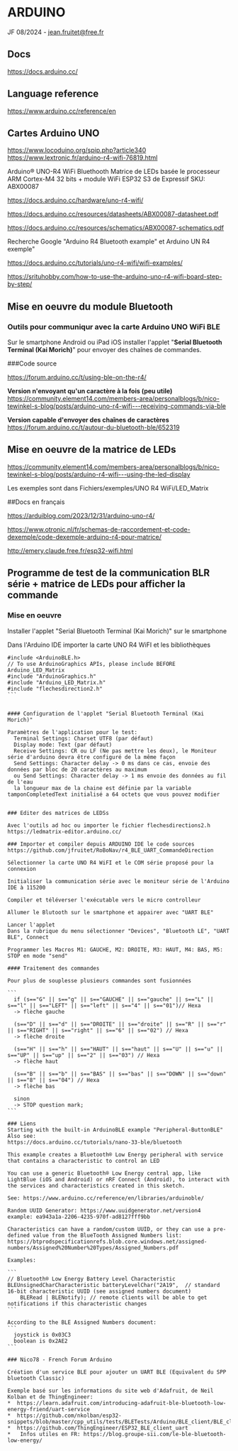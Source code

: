 # ARDUINO

JF 08/2024 - jean.fruitet@free.fr

## Docs 
https://docs.arduino.cc/

## Language reference
https://www.arduino.cc/reference/en


## Cartes Arduino UNO 
https://www.locoduino.org/spip.php?article340
https://www.lextronic.fr/arduino-r4-wifi-76819.html

Arduino® UNO-R4 WiFi Bluethooth Matrice de LEDs basée le processeur ARM Cortex-M4 32 bits + module WiFi ESP32 S3 de Expressif
SKU: ABX00087

https://docs.arduino.cc/hardware/uno-r4-wifi/

https://docs.arduino.cc/resources/datasheets/ABX00087-datasheet.pdf

https://docs.arduino.cc/resources/schematics/ABX00087-schematics.pdf

Recherche Google "Arduino R4 Bluetooth example" et Arduino UN R4 exemple"

https://docs.arduino.cc/tutorials/uno-r4-wifi/wifi-examples/


https://srituhobby.com/how-to-use-the-arduino-uno-r4-wifi-board-step-by-step/

## Mise en oeuvre du module Bluetooth

### Outils pour communiqur avec la carte Arduino UNO WiFi BLE

Sur le smartphone Android ou iPad iOS installer l'applet "**Serial Bluetooth Terminal (Kai Morich)**" pour envoyer des chaînes de commandes.

###Code source

https://forum.arduino.cc/t/using-ble-on-the-r4/

**Version n'envoyant qu'un caractère à la fois (peu utile)**
https://community.element14.com/members-area/personalblogs/b/nico-tewinkel-s-blog/posts/arduino-uno-r4-wifi---receiving-commands-via-ble

**Version capable d'envoyer des chaînes de caractères**
https://forum.arduino.cc/t/autour-du-bluetooth-ble/652319


## Mise en oeuvre de la matrice de LEDs
https://community.element14.com/members-area/personalblogs/b/nico-tewinkel-s-blog/posts/arduino-r4-wifi---using-the-led-display

Les exemples sont dans Fichiers/exemples/UNO R4 WiFi/LED_Matrix

##Docs en français
 
https://arduiblog.com/2023/12/31/arduino-uno-r4/

https://www.otronic.nl/fr/schemas-de-raccordement-et-code-dexemple/code-dexemple-arduino-r4-pour-matrice/

http://emery.claude.free.fr/esp32-wifi.html

## Programme de test de la communication BLR série + matrice de LEDs pour afficher la commande


### Mise en oeuvre

Installer l'applet "Serial Bluetooth Terminal (Kai Morich)" sur le  smartphone

Dans l'Arduino IDE importer la carte UNO R4 WiFI et les bibliothèques 

````
#include <ArduinoBLE.h>
// To use ArduinoGraphics APIs, please include BEFORE Arduino_LED_Matrix
#include "ArduinoGraphics.h"
#include "Arduino_LED_Matrix.h"
#include "flechesdirection2.h"
```


#### Configuration de l'applet "Serial Bluetooth Terminal (Kai Morich)"

Paramètres de l'application pour le test:
  Terminal Settings: Charset UTF8 (par défaut)
  Display mode: Text (par défaut)
  Receive Settings: CR ou LF (Ne pas mettre les deux), le Moniteur série d'arduino devra être configuré de la même façon
  Send Settings: Character delay -> 0 ms dans ce cas, envoie des données par bloc de 20 caractères au maximum
  ou Send Settings: Character delay -> 1 ms envoie des données au fil de l'eau
  la longueur max de la chaine est définie par la variable tamponCompletedText initialisé a 64 octets que vous pouvez modifier


### Editer des matrices de LEDSs 

Avec l'outils ad hoc ou importer le fichier flechesdirections2.h
https://ledmatrix-editor.arduino.cc/

### Importer et compiler depuis ARDUINO IDE le code sources
https://github.com/jfruitet/RoBoNav/r4_BLE_UART_CommandeDirection

Sélectionner la carte UNO R4 WiFI et le COM série proposé pour la connexion

Initialiser la communication série avec le moniteur série de l'Arduino IDE à 115200 

Compiler et téléverser l'exécutable vers le micro controlleur

Allumer le Blutooth sur le smartphone et appairer avec "UART BLE"

Lancer l'applet
Dans la rubrique du menu sélectionner "Devices", "Bluetooth LE", "UART BLE", Connect

Programmer les Macros M1: GAUCHE, M2: DROITE, M3: HAUT, M4: BAS, M5: STOP en mode "send"

#### Traitement des commandes 

Pour plus de souplesse plusieurs commandes sont fusionnées

```
  if (s=="G" || s=="g" || s=="GAUCHE" || s=="gauche" || s=="L" || s=="l" || s=="LEFT" || s=="left" || s=="4" || s=="01")// Hexa
  -> flèche gauche
  
  (s=="D" || s=="d" || s=="DROITE" || s=="droite" || s=="R" || s=="r" || s=="RIGHT" || s=="right" || s=="6" || s=="02") // Hexa   
  -> flèche droite
  
  (s=="H" || s=="h" || s=="HAUT" || s=="haut" || s=="U" || s=="u" || s=="UP" || s=="up" || s=="2" || s=="03") // Hexa   
  -> flèche haut
  
  (s=="B" || s=="b" || s=="BAS" || s=="bas" || s=="DOWN" || s=="down" || s=="8" || s=="04") // Hexa   
  -> flèche bas
    
  sinon
  -> STOP question mark;
```

### Liens
Starting with the built-in ArduinoBLE example "Peripheral-ButtonBLE"
Also see:
https://docs.arduino.cc/tutorials/nano-33-ble/bluetooth

This example creates a Bluetooth® Low Energy peripheral with service that contains a characteristic to control an LED

You can use a generic Bluetooth® Low Energy central app, like LightBlue (iOS and Android) or nRF Connect (Android), to interact with the services and characteristics created in this sketch.

See: https://www.arduino.cc/reference/en/libraries/arduinoble/

Random UUID Generator: https://www.uuidgenerator.net/version4
example: ea943a1a-2206-4235-970f-ad8127fff9bb

Characteristics can have a random/custom UUID, or they can use a pre-defined value from the BlueTooth Assigned Numbers list:
https://btprodspecificationrefs.blob.core.windows.net/assigned-numbers/Assigned%20Number%20Types/Assigned_Numbers.pdf

Examples:

```
// Bluetooth® Low Energy Battery Level Characteristic
BLEUnsignedCharCharacteristic batteryLevelChar("2A19",  // standard 16-bit characteristic UUID (see assigned numbers document)
    BLERead | BLENotify); // remote clients will be able to get notifications if this characteristic changes
```

According to the BLE Assigned Numbers document:
```
  joystick is 0x03C3
  boolean is 0x2AE2
```

### Nico78 - French Forum Arduino
  
Création d'un service BLE pour ajouter un UART BLE (Equivalent du SPP bluetooth Classic)

Exemple basé sur les informations du site web d'Adafruit, de Neil Kolban et de ThingEngineer:
*  https://learn.adafruit.com/introducing-adafruit-ble-bluetooth-low-energy-friend/uart-service
*  https://github.com/nkolban/esp32-snippets/blob/master/cpp_utils/tests/BLETests/Arduino/BLE_client/BLE_client.ino
*  https://github.com/ThingEngineer/ESP32_BLE_client_uart
*   Infos utiles en FR: https://blog.groupe-sii.com/le-ble-bluetooth-low-energy/
 


